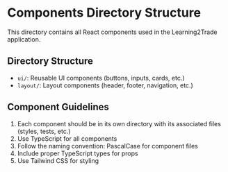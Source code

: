 # Components Directory Structure

This directory contains all React components used in the Learning2Trade application.

## Directory Structure

- `ui/`: Reusable UI components (buttons, inputs, cards, etc.)
- `layout/`: Layout components (header, footer, navigation, etc.)

## Component Guidelines

1. Each component should be in its own directory with its associated files (styles, tests, etc.)
2. Use TypeScript for all components
3. Follow the naming convention: PascalCase for component files
4. Include proper TypeScript types for props
5. Use Tailwind CSS for styling 